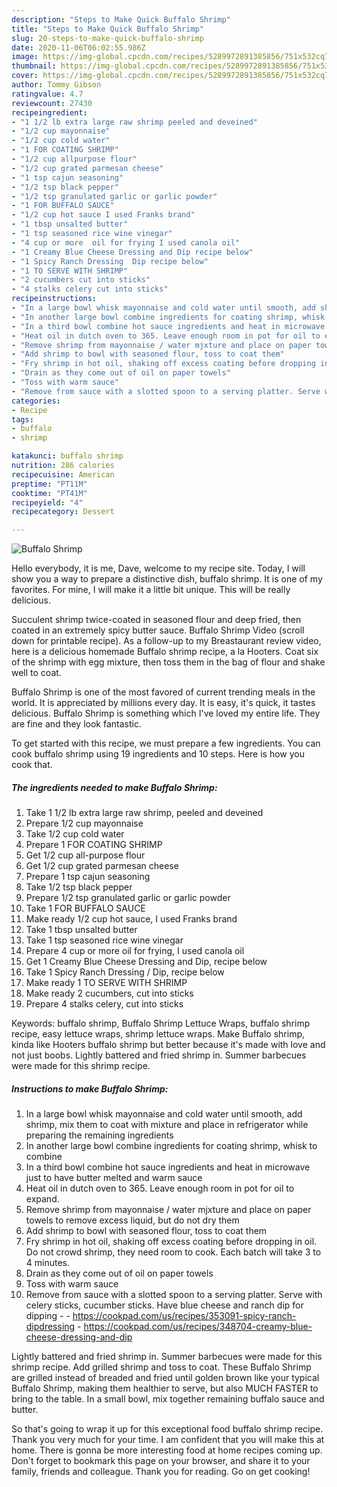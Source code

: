 ```yaml
---
description: "Steps to Make Quick Buffalo Shrimp"
title: "Steps to Make Quick Buffalo Shrimp"
slug: 20-steps-to-make-quick-buffalo-shrimp
date: 2020-11-06T06:02:55.986Z
image: https://img-global.cpcdn.com/recipes/5289972891385856/751x532cq70/buffalo-shrimp-recipe-main-photo.jpg
thumbnail: https://img-global.cpcdn.com/recipes/5289972891385856/751x532cq70/buffalo-shrimp-recipe-main-photo.jpg
cover: https://img-global.cpcdn.com/recipes/5289972891385856/751x532cq70/buffalo-shrimp-recipe-main-photo.jpg
author: Tommy Gibson
ratingvalue: 4.7
reviewcount: 27430
recipeingredient:
- "1 1/2 lb extra large raw shrimp peeled and deveined"
- "1/2 cup mayonnaise"
- "1/2 cup cold water"
- "1 FOR COATING SHRIMP"
- "1/2 cup allpurpose flour"
- "1/2 cup grated parmesan cheese"
- "1 tsp cajun seasoning"
- "1/2 tsp black pepper"
- "1/2 tsp granulated garlic or garlic powder"
- "1 FOR BUFFALO SAUCE"
- "1/2 cup hot sauce I used Franks brand"
- "1 tbsp unsalted butter"
- "1 tsp seasoned rice wine vinegar"
- "4 cup or more  oil for frying I used canola oil"
- "1 Creamy Blue Cheese Dressing and Dip recipe below"
- "1 Spicy Ranch Dressing  Dip recipe below"
- "1 TO SERVE WITH SHRIMP"
- "2 cucumbers cut into sticks"
- "4 stalks celery cut into sticks"
recipeinstructions:
- "In a large bowl whisk mayonnaise and cold water until smooth, add shrimp, mix them to coat with mixture and place in refrigerator while preparing the remaining ingredients"
- "In another large bowl combine ingredients for coating shrimp, whisk to combine"
- "In a third bowl combine hot sauce ingredients and heat in microwave just to have butter melted and warm sauce"
- "Heat oil in dutch oven to 365. Leave enough room in pot for oil to expand."
- "Remove shrimp from mayonnaise / water mjxture and place on paper towels to remove excess liquid, but do not dry them"
- "Add shrimp to bowl with seasoned flour, toss to coat them"
- "Fry shrimp in hot oil, shaking off excess coating before dropping in oil. Do not crowd shrimp, they need room to cook. Each batch will take 3 to 4 minutes."
- "Drain as they come out of oil on paper towels"
- "Toss with warm sauce"
- "Remove from sauce with a slotted spoon to a serving platter. Serve with celery sticks, cucumber sticks. Have blue cheese and ranch dip for dipping  https://cookpad.com/us/recipes/353091-spicy-ranch-dipdressing https://cookpad.com/us/recipes/348704-creamy-blue-cheese-dressing-and-dip"
categories:
- Recipe
tags:
- buffalo
- shrimp

katakunci: buffalo shrimp 
nutrition: 286 calories
recipecuisine: American
preptime: "PT11M"
cooktime: "PT41M"
recipeyield: "4"
recipecategory: Dessert

---
```



![Buffalo Shrimp](https://img-global.cpcdn.com/recipes/5289972891385856/751x532cq70/buffalo-shrimp-recipe-main-photo.jpg)

Hello everybody, it is me, Dave, welcome to my recipe site. Today, I will show you a way to prepare a distinctive dish, buffalo shrimp. It is one of my favorites. For mine, I will make it a little bit unique. This will be really delicious.

Succulent shrimp twice-coated in seasoned flour and deep fried, then coated in an extremely spicy butter sauce. Buffalo Shrimp Video (scroll down for printable recipe). As a follow-up to my Breastaurant review video, here is a delicious homemade Buffalo shrimp recipe, a la Hooters. Coat six of the shrimp with egg mixture, then toss them in the bag of flour and shake well to coat.

Buffalo Shrimp is one of the most favored of current trending meals in the world. It is appreciated by millions every day. It is easy, it's quick, it tastes delicious. Buffalo Shrimp is something which I've loved my entire life. They are fine and they look fantastic.


To get started with this recipe, we must prepare a few ingredients. You can cook buffalo shrimp using 19 ingredients and 10 steps. Here is how you cook that.

<!--inarticleads1-->

##### The ingredients needed to make Buffalo Shrimp:

1. Take 1 1/2 lb extra large raw shrimp, peeled and deveined
1. Prepare 1/2 cup mayonnaise
1. Take 1/2 cup cold water
1. Prepare 1 FOR COATING SHRIMP
1. Get 1/2 cup all-purpose flour
1. Get 1/2 cup grated parmesan cheese
1. Prepare 1 tsp cajun seasoning
1. Take 1/2 tsp black pepper
1. Prepare 1/2 tsp granulated garlic or garlic powder
1. Take 1 FOR BUFFALO SAUCE
1. Make ready 1/2 cup hot sauce, I used Franks brand
1. Take 1 tbsp unsalted butter
1. Take 1 tsp seasoned rice wine vinegar
1. Prepare 4 cup or more  oil for frying, I used canola oil
1. Get 1 Creamy Blue Cheese Dressing and Dip, recipe below
1. Take 1 Spicy Ranch Dressing / Dip, recipe below
1. Make ready 1 TO SERVE WITH SHRIMP
1. Make ready 2 cucumbers, cut into sticks
1. Prepare 4 stalks celery, cut into sticks


Keywords: buffalo shrimp, Buffalo Shrimp Lettuce Wraps, buffalo shrimp recipe, easy lettuce wraps, shrimp lettuce wraps. Make Buffalo shrimp, kinda like Hooters buffalo shrimp but better because it&#39;s made with love and not just boobs. Lightly battered and fried shrimp in. Summer barbecues were made for this shrimp recipe. 

<!--inarticleads2-->

##### Instructions to make Buffalo Shrimp:

1. In a large bowl whisk mayonnaise and cold water until smooth, add shrimp, mix them to coat with mixture and place in refrigerator while preparing the remaining ingredients
1. In another large bowl combine ingredients for coating shrimp, whisk to combine
1. In a third bowl combine hot sauce ingredients and heat in microwave just to have butter melted and warm sauce
1. Heat oil in dutch oven to 365. Leave enough room in pot for oil to expand.
1. Remove shrimp from mayonnaise / water mjxture and place on paper towels to remove excess liquid, but do not dry them
1. Add shrimp to bowl with seasoned flour, toss to coat them
1. Fry shrimp in hot oil, shaking off excess coating before dropping in oil. Do not crowd shrimp, they need room to cook. Each batch will take 3 to 4 minutes.
1. Drain as they come out of oil on paper towels
1. Toss with warm sauce
1. Remove from sauce with a slotted spoon to a serving platter. Serve with celery sticks, cucumber sticks. Have blue cheese and ranch dip for dipping -  - https://cookpad.com/us/recipes/353091-spicy-ranch-dipdressing - https://cookpad.com/us/recipes/348704-creamy-blue-cheese-dressing-and-dip


Lightly battered and fried shrimp in. Summer barbecues were made for this shrimp recipe. Add grilled shrimp and toss to coat. These Buffalo Shrimp are grilled instead of breaded and fried until golden brown like your typical Buffalo Shrimp, making them healthier to serve, but also MUCH FASTER to bring to the table. In a small bowl, mix together remaining buffalo sauce and butter. 

So that's going to wrap it up for this exceptional food buffalo shrimp recipe. Thank you very much for your time. I am confident that you will make this at home. There is gonna be more interesting food at home recipes coming up. Don't forget to bookmark this page on your browser, and share it to your family, friends and colleague. Thank you for reading. Go on get cooking!
